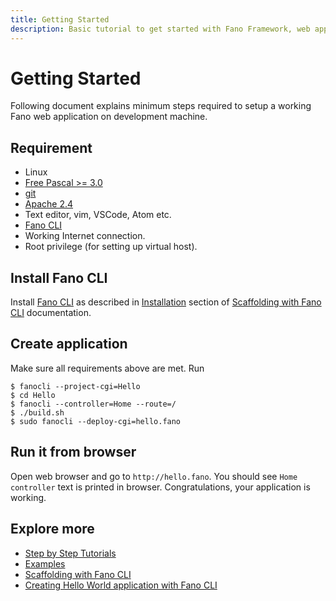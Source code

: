 ```yaml
---
title: Getting Started
description: Basic tutorial to get started with Fano Framework, web application framework for modern Pascal programming language
---
```


<h1 class="major">Getting Started</h1>

Following document explains minimum steps required to setup a working Fano web application on development machine.

## Requirement

- Linux
- [Free Pascal >= 3.0](https://www.freepascal.org)
- [git](https://git-scm.com/)
- [Apache 2.4](https://httpd.apache.org/)
- Text editor, vim, VSCode, Atom etc.
- [Fano CLI](https://github.com/fanoframework/fano-cli)
- Working Internet connection.
- Root privilege (for setting up virtual host).

## Install Fano CLI

Install [Fano CLI](https://github.com/fanoframework/fano-cli) as described in [Installation](/scaffolding-with-fano-cli#installation) section of [Scaffolding with Fano CLI](/scaffolding-with-fano-cli) documentation.

## Create application

Make sure all requirements above are met. Run

```
$ fanocli --project-cgi=Hello
$ cd Hello
$ fanocli --controller=Home --route=/
$ ./build.sh
$ sudo fanocli --deploy-cgi=hello.fano
```

## Run it from browser

Open web browser and go to `http://hello.fano`. You should see `Home controller` text is printed in browser. Congratulations, your application is working.

## Explore more

- [Step by Step Tutorials](/tutorials)
- [Examples](/examples)
- [Scaffolding with Fano CLI](/scaffolding-with-fano-cli)
- [Creating Hello World application with Fano CLI](https://fanoframework.github.io/tutorials/hello-world-application-with-fano-cli)
